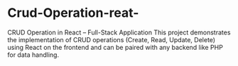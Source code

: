 # Crud-Operation-reat-
CRUD Operation in React – Full-Stack Application This project demonstrates the implementation of CRUD operations (Create, Read, Update, Delete) using React on the frontend and can be paired with any backend like PHP for data handling. 
